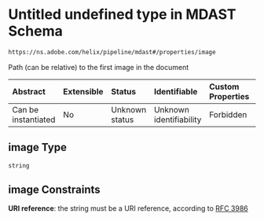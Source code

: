 # Untitled undefined type in MDAST Schema

```txt
https://ns.adobe.com/helix/pipeline/mdast#/properties/image
```

Path (can be relative) to the first image in the document

| Abstract            | Extensible | Status         | Identifiable            | Custom Properties | Additional Properties | Access Restrictions | Defined In                                                     |
| :------------------ | :--------- | :------------- | :---------------------- | :---------------- | :-------------------- | :------------------ | :------------------------------------------------------------- |
| Can be instantiated | No         | Unknown status | Unknown identifiability | Forbidden         | Allowed               | none                | [mdast.schema.json*](mdast.schema.json "open original schema") |

## image Type

`string`

## image Constraints

**URI reference**: the string must be a URI reference, according to [RFC 3986](https://tools.ietf.org/html/rfc3986 "check the specification")
